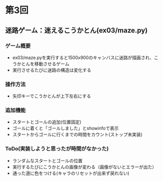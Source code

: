 # 第3回
## 迷路ゲーム：迷えるこうかとん(ex03/maze.py)

### ゲーム概要
- ex03/maze.pyを実行すると1500x900のキャンバスに迷路が描画され、こうかとんを移動させるゲーム
- 実行させるたびに迷路の構造は変化する

### 操作方法
- 矢印キーでこうかとんが上下左右にする

### 追加機能
- スタートとゴールの追加(位置固定)
- ゴールに着くと「ゴールしました」とshowinfoで表示
- スタートからゴールに行くまでの時間をカウント(ストップ未実装)

### ToDo(実装しようと思ったが時間がなかった)
- ランダムなスタートとゴールの位置
- 実行するたびにこうかとんの画像が変わる（画像がないとエラーが出た）
- 通った道に色をつける(キャラのリセットが出来ず戻れない)